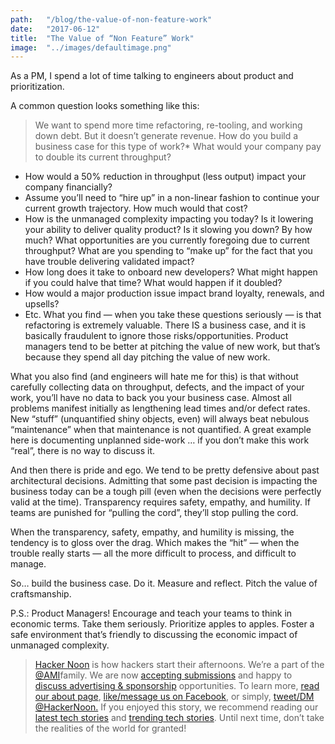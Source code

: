 ```yaml
---
path:	"/blog/the-value-of-non-feature-work"
date:	"2017-06-12"
title:	"The Value of “Non Feature” Work"
image:	"../images/defaultimage.png"
---
```


As a PM, I spend a lot of time talking to engineers about product and prioritization.

A common question looks something like this:


> We want to spend more time refactoring, re-tooling, and working down debt. But it doesn’t generate revenue. How do you build a business case for this type of work?* What would your company pay to double its current throughput?
* How would a 50% reduction in throughput (less output) impact your company financially?
* Assume you’ll need to “hire up” in a non-linear fashion to continue your current growth trajectory. How much would that cost?
* How is the unmanaged complexity impacting you today? Is it lowering your ability to deliver quality product? Is it slowing you down? By how much? What opportunities are you currently foregoing due to current throughput? What are you spending to “make up” for the fact that you have trouble delivering validated impact?
* How long does it take to onboard new developers? What might happen if you could halve that time? What would happen if it doubled?
* How would a major production issue impact brand loyalty, renewals, and upsells?
* Etc.
What you find — when you take these questions seriously — is that refactoring is extremely valuable. There IS a business case, and it is basically fraudulent to ignore those risks/opportunities. Product managers tend to be better at pitching the value of new work, but that’s because they spend all day pitching the value of new work.

What you also find (and engineers will hate me for this) is that without carefully collecting data on throughput, defects, and the impact of your work, you’ll have no data to back you your business case. Almost all problems manifest initially as lengthening lead times and/or defect rates. New “stuff” (unquantified shiny objects, even) will always beat nebulous “maintenance” when that maintenance is not quantified. A great example here is documenting unplanned side-work … if you don’t make this work “real”, there is no way to discuss it.

And then there is pride and ego. We tend to be pretty defensive about past architectural decisions. Admitting that some past decision is impacting the business today can be a tough pill (even when the decisions were perfectly valid at the time). Transparency requires safety, empathy, and humility. If teams are punished for “pulling the cord”, they’ll stop pulling the cord.

When the transparency, safety, empathy, and humility is missing, the tendency is to gloss over the drag. Which makes the “hit” — when the trouble really starts — all the more difficult to process, and difficult to manage.

So… build the business case. Do it. Measure and reflect. Pitch the value of craftsmanship.

P.S.: Product Managers! Encourage and teach your teams to think in economic terms. Take them seriously. Prioritize apples to apples. Foster a safe environment that’s friendly to discussing the economic impact of unmanaged complexity.


> [Hacker Noon](http://bit.ly/Hackernoon) is how hackers start their afternoons. We’re a part of the [@AMI](http://bit.ly/atAMIatAMI)family. We are now [accepting submissions](http://bit.ly/hackernoonsubmission) and happy to [discuss advertising & sponsorship](mailto:partners@amipublications.com) opportunities.
> To learn more, [read our about page](https://goo.gl/4ofytp), [like/message us on Facebook](http://bit.ly/HackernoonFB), or simply, [tweet/DM @HackerNoon.](https://goo.gl/k7XYbx)
> If you enjoyed this story, we recommend reading our [latest tech stories](http://bit.ly/hackernoonlatestt) and [trending tech stories](https://hackernoon.com/trending). Until next time, don’t take the realities of the world for granted!